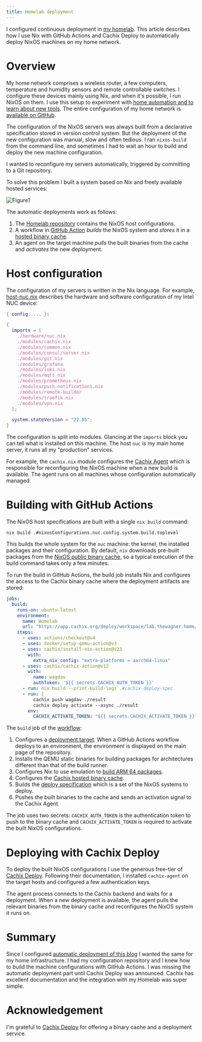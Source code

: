 ```yaml
---
title: Homelab deployment
---
```


I configured continuous deployment in [my homelab][Homelab]. This article
describes how I use Nix with GitHub Actions and Cachix Deploy to automatically
deploy NixOS machines on my home network.

# Overview

My home network comprises a wireless router, a few computers, temperature and
humidity sensors and remote controllable switches.  I configure these devices
mainly using Nix, and when it's possible, I run NixOS on them.  I use this
setup to experiment with [home automation and to learn about new
tools][Homelab]. The entire configuration of my home network is [available on
GitHub][HomelabRepo].

The configuration of the NixOS servers was always built from a declarative
specification stored in version control system. But the deployment of the new
configuration was manual, slow and often tedious.  I ran `nixos-build` from the
command line, and sometimes I had to wait an hour to build and deploy the new
machine configuration.

I wanted to reconfigure my servers automatically, triggered by committing to a
Git repository.

To solve this problem I built a system based on Nix and freely available hosted
services:

![Figure1]({static}/images/homelab-deployment.svg "Homelab deployment")

The automatic deployments work as follows:

1. The [Homelab repository][HomelabRepo] contains the NixOS host configurations.
1. A workflow in [GitHub Action][HomelabAction] _builds_ the NixOS system and
   _stores_ it in a [hosted binary cache](https://www.cachix.org/).
1. An agent on the target machine _pulls_ the built binaries from the cache and
   _activates_ the new deployment.

# Host configuration

The configuration of my servers is written in the Nix language.  For example,
[host-nuc.nix][HomelabNuc] describes the hardware and software configuration of
my Intel NUC device:

```nix
{ config, ... }:

{
  imports = [
    ./hardware/nuc.nix
    ./modules/cachix.nix
    ./modules/common.nix
    ./modules/consul/server.nix
    ./modules/git.nix
    ./modules/grafana
    ./modules/loki.nix
    ./modules/mqtt.nix
    ./modules/prometheus.nix
    ./modules/push-notifications.nix
    ./modules/remote-builder
    ./modules/traefik.nix
    ./modules/vpn.nix
  ];

  system.stateVersion = "22.05";
}
```

The configuration is split into modules.  Glancing at the `imports` block you
can tell what is installed on this machine.  The host `nuc` is my main home
server, it runs all my "production" services.

For example, the `cachix.nix` module configures the [Cachix
Agent](https://docs.cachix.org/deploy/running-an-agent/) which is responsible
for reconfiguring the NixOS machine when a new build is available.  The agent
runs on all machines whose configuration automatically managed.

# Building with GitHub Actions

The NixOS host specifications are built with a single `nix build` command:

```
nix build .#nixosConfigurations.nuc.config.system.build.toplevel
```

This builds the whole system for the `nuc` machine: the kernel, the installed
packages and their configuration.  By default, `nix` downloads pre-built
packages from the [NixOS public binary cache](http://cache.nixos.org/), so a
typical execution of the build command takes only a few minutes.

To run the build in GitHub Actions, the build job installs Nix and configures
the access to the Cachix binary cache where the deployment artifacts are
stored:

```yaml
jobs:
  build:
    runs-on: ubuntu-latest
    environment:
      name: Homelab
      url: "https://app.cachix.org/deploy/workspace/lab.thewagner.home/"  # ⑴
    steps:
      - uses: actions/checkout@v4
      - uses: docker/setup-qemu-action@v3                                 # ⑵
      - uses: cachix/install-nix-action@v23
        with:
          extra_nix_config: "extra-platforms = aarch64-linux"             # ⑶
      - uses: cachix/cachix-action@v12                                    # ⑷
        with:
          name: wagdav
          authToken: '${{ secrets.CACHIX_AUTH_TOKEN }}'
      - run: nix build --print-build-logs .#cachix-deploy-spec            # ⑸
      - run: |                                                            # ⑹
          cachix push wagdav ./result
          cachix deploy activate --async ./result
        env:
          CACHIX_ACTIVATE_TOKEN: "${{ secrets.CACHIX_ACTIVATE_TOKEN }}"
```

The `build` job of the [workflow][HomelabAction]:

1. Configures a [deployment target][GitHubEnvironment]. When a GitHub Actions
   workflow deploys to an environment, the environment is displayed on the main
   page of the repository.
1. Installs the QEMU static binaries for building packages for architectures
   different than that of the build runner.
1. Configures Nix to use emulation to [build ARM 64 packages][QEMUBuilds].
1. Configures the [Cachix hosted binary cache](https://cachix.org).
1. Builds the [deploy specification][DeploySpec] which is a set of the NixOS
   systems to deploy.
1. Pushes the built binaries to the cache and sends an activation signal to the
   Cachix Agent.

The job uses two secrets: `CACHIX_AUTH_TOKEN` is the authentication token to
push to the binary cache and `CACHIX_ACTIVATE_TOKEN` is required to activate
the built NixOS configurations.

# Deploying with Cachix Deploy

To deploy the built NixOS configurations I use the generous free-tier of
[Cachix Deploy](https://docs.cachix.org/deploy/).  Following their
documentation, I installed `cachix-agent` on the target hosts and configured a
few authentication keys.

The agent process connects to the Cachix backend and waits for a deployment.
When a new deployment is available, the agent pulls the relevant binaries from
the binary cache and reconfigures the NixOS system it runs on.

# Summary

Since I configured [automatic deployment of this blog][BlogDeployment] I wanted
the same for my home infrastructure.  I had my configuration repository and I
knew how to build the machine configurations with GitHub Actions.  I was
missing the automatic deployment part until Cachix Deploy was announced.
Cachix has excellent documentation and the integration with my Homelab was
super simple.

# Acknowledgement

I'm grateful to [Cachix Deploy](https://www.cachix.org/) for offering a binary
cache and a deployment service.

[BlogDeployment]: {filename}/2020-12-06-Blog-deployment-update.markdown
[DeploySpec]: https://docs.cachix.org/deploy/deploying-to-agents/#write-deploy-specification
[GitHubEnvironment]: https://docs.github.com/en/actions/deployment/about-deployments/deploying-with-github-actions#using-environments
[HomelabAction]: https://github.com/wagdav/homelab/blob/master/.github/workflows/build-and-deploy.yml
[HomelabNuc]: https://github.com/wagdav/homelab/blob/master/host-nuc.nix
[HomelabRepo]: https://github.com/wagdav/homelab
[Homelab]: {filename}/2020-05-31-Homelab.markdown
[QEMUBuilds]: {filename}/2023-11-20-Raspberry-Pi-Github-Actions.markdown
